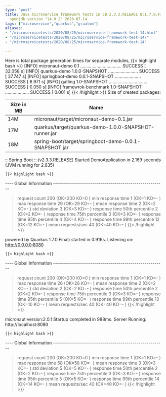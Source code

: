 ```yaml
---
type: "post"
title: Java microservice framework tests in SB:2.3.3.RELEASE Q:1.7.0.Final M:2.0.1
  openjdk version "14.0.2" 2020-07-14
tags: ["microservice","quarkus","graalvm"]
aliases:
- "/microservicetests/2020/08/25/microservice-framework-test-14.html"
- "/microservicetests/2020/08/25/microservice-framework-test-14/"
- "/microservicetests/2020/08/25/microservice-framework-test-14"

---
```

 
Here is total package generation times for separate modules,
{{< highlight bash >}}
[INFO] micronaut-demo 0.1 ................................. SUCCESS [ 32.058 s]
[INFO] quarkus-demo 1.0.0-SNAPSHOT ........................ SUCCESS [ 37.747 s]
[INFO] springboot-demo 0.0.1-SNAPSHOT ..................... SUCCESS [  8.971 s]
[INFO] gatling 1.0-SNAPSHOT ............................... SUCCESS [  0.050 s]
[INFO] framewrok-benchmark 1.0-SNAPSHOT ................... SUCCESS [  0.001 s]
{{< /highlight >}}
Size of created packages:

| Size in MB |  Name |
|------------|-------|
| 14M | micronaut/target/micronaut-demo-0.1.jar |
| 17M | quarkus/target/quarkus-demo-1.0.0-SNAPSHOT-runner.jar |
| 18M | spring-boot/target/springboot-demo-0.0.1-SNAPSHOT.jar |


:: Spring Boot :: (v2.3.3.RELEASE) Started DemoApplication in 2.169 seconds (JVM running for 2.635)

    {{< highlight bash >}}
---- Global Information --------------------------------------------------------
> request count                                        200 (OK=200    KO=0     )
> min response time                                      1 (OK=1      KO=-     )
> max response time                                     29 (OK=29     KO=-     )
> mean response time                                     2 (OK=2      KO=-     )
> std deviation                                          3 (OK=3      KO=-     )
> response time 50th percentile                          2 (OK=2      KO=-     )
> response time 75th percentile                          3 (OK=3      KO=-     )
> response time 95th percentile                          4 (OK=4      KO=-     )
> response time 99th percentile                         12 (OK=12     KO=-     )
> mean requests/sec                                     40 (OK=40     KO=-     )
{{< /highlight >}}

powered by Quarkus 1.7.0.Final) started in 0.916s. Listening on: http://0.0.0.0:8080

    {{< highlight bash >}}
---- Global Information --------------------------------------------------------
> request count                                        200 (OK=200    KO=0     )
> min response time                                      1 (OK=1      KO=-     )
> max response time                                     26 (OK=26     KO=-     )
> mean response time                                     2 (OK=2      KO=-     )
> std deviation                                          2 (OK=2      KO=-     )
> response time 50th percentile                          2 (OK=2      KO=-     )
> response time 75th percentile                          3 (OK=3      KO=-     )
> response time 95th percentile                          5 (OK=5      KO=-     )
> response time 99th percentile                         10 (OK=10     KO=-     )
> mean requests/sec                                     40 (OK=40     KO=-     )
{{< /highlight >}}

micronaut version:2.0.1 Startup completed in 988ms. Server Running: http://localhost:8080

    {{< highlight bash >}}
---- Global Information --------------------------------------------------------
> request count                                        200 (OK=200    KO=0     )
> min response time                                      1 (OK=1      KO=-     )
> max response time                                     58 (OK=58     KO=-     )
> mean response time                                     3 (OK=3      KO=-     )
> std deviation                                          5 (OK=5      KO=-     )
> response time 50th percentile                          2 (OK=2      KO=-     )
> response time 75th percentile                          3 (OK=3      KO=-     )
> response time 95th percentile                          5 (OK=5      KO=-     )
> response time 99th percentile                         14 (OK=14     KO=-     )
> mean requests/sec                                     40 (OK=40     KO=-     )
{{< /highlight >}}